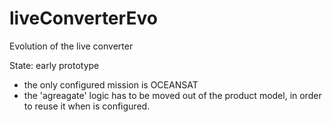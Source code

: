 # liveConverterEvo
Evolution of the live converter

State: early prototype
 - the only configured mission is OCEANSAT
 - the 'agreagate' logic has to be moved out of the product model, in order to reuse it when is configured.
 
 
 
